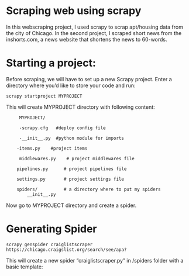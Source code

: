 # Scraping web using scrapy

In this webscraping project, I used scrapy to scrap apt/housing data from the city of Chicago. In the second project, I scraped short news from the inshorts.com, a news website that shortens the news to 60-words. 

# Starting a project:
Before scraping, we will have to set up a new Scrapy project. Enter a directory where you’d like to store your code and run:

`scrapy startproject MYPROJECT`

This will create MYPROJECT directory with following content:

         MYPROJECT/
         
         -scrapy.cfg   #deploy config file
         
         -__init__.py  #python module for imports
        
        -items.py    #project items
         
         middlewares.py    # project middlewares file

        pipelines.py      # project pipelines file

        settings.py       # project settings file

        spiders/          # a directory where to put my spiders
            __init__.py
  
  
Now go to MYPROJECT directory and create a spider. 
# Generating Spider

`scrapy genspider craiglistscraper https://chicago.craigslist.org/search/see/apa?`

This will create a new spider “craiglistscraper.py” in /spiders folder with a basic template:





